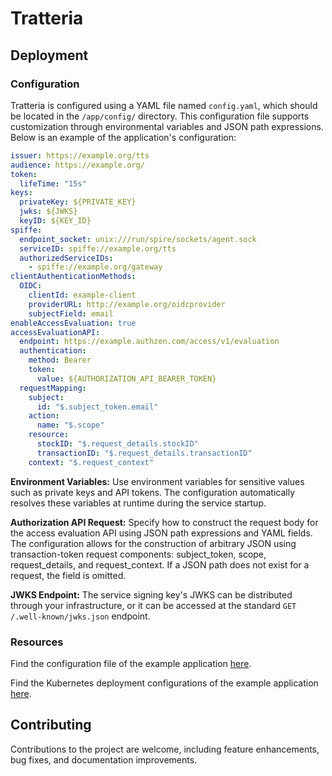 # Tratteria


## Deployment
### Configuration
Tratteria is configured using a YAML file named `config.yaml`, which should be located in the `/app/config/` directory. This configuration file supports customization through environmental variables and JSON path expressions. Below is an example of the application's configuration:

```yaml
issuer: https://example.org/tts
audience: https://example.org/
token:
  lifeTime: "15s"
keys:
  privateKey: ${PRIVATE_KEY}
  jwks: ${JWKS}
  keyID: ${KEY_ID}
spiffe:
  endpoint_socket: unix:///run/spire/sockets/agent.sock
  serviceID: spiffe://example.org/tts
  authorizedServiceIDs:
    - spiffe://example.org/gateway
clientAuthenticationMethods:
  OIDC:
    clientId: example-client
    providerURL: http://example.org/oidcprovider
    subjectField: email
enableAccessEvaluation: true
accessEvaluationAPI:
  endpoint: https://example.authzen.com/access/v1/evaluation
  authentication:
    method: Bearer
    token:
      value: ${AUTHORIZATION_API_BEARER_TOKEN}
  requestMapping:
    subject:
      id: "$.subject_token.email"
    action:
      name: "$.scope"
    resource:
      stockID: "$.request_details.stockID"
      transactionID: "$.request_details.transactionID"
    context: "$.request_context"
```

**Environment Variables:** Use environment variables for sensitive values such as private keys and API tokens. The configuration automatically resolves these variables at runtime during the service startup.

**Authorization API Request:** Specify how to construct the request body for the access evaluation API using JSON path expressions and YAML fields. The configuration allows for the construction of arbitrary JSON using transaction-token request components: subject_token, scope, request_details, and request_context. If a JSON path does not exist for a request, the field is omitted. 

**JWKS Endpoint:** The service signing key's JWKS can be distributed through your infrastructure, or it can be accessed at the standard `GET /.well-known/jwks.json` endpoint.


### Resources
Find the configuration file of the example application [here](https://github.com/SGNL-ai/Tratteria/tree/main/example-application/deployments/kubernetes/tratteria/configs/config.yaml).

Find the Kubernetes deployment configurations of the example application [here](https://github.com/SGNL-ai/Tratteria/tree/main/example-application/deployments/kubernetes/tratteria/).


## Contributing
Contributions to the project are welcome, including feature enhancements, bug fixes, and documentation improvements.